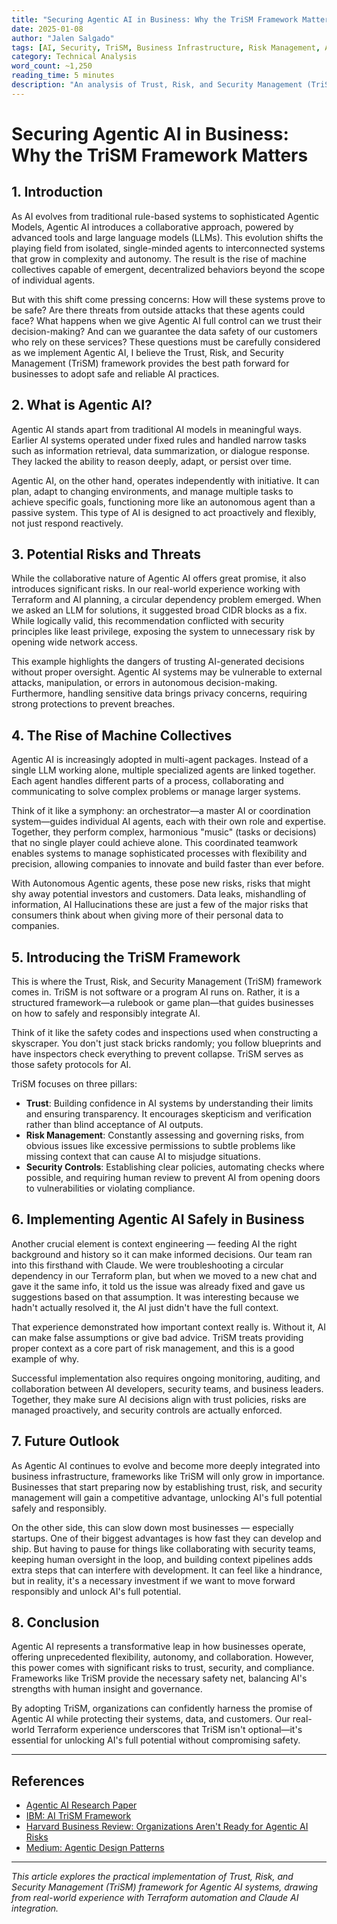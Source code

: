 ```yaml
---
title: "Securing Agentic AI in Business: Why the TriSM Framework Matters"
date: 2025-01-08
author: "Jalen Salgado"
tags: [AI, Security, TriSM, Business Infrastructure, Risk Management, Agentic AI]
category: Technical Analysis
word_count: ~1,250
reading_time: 5 minutes
description: "An analysis of Trust, Risk, and Security Management (TriSM) framework for safely implementing Agentic AI in business environments, with real-world examples from Terraform and Claude AI integration."
---
```


# Securing Agentic AI in Business: Why the TriSM Framework Matters

## 1. Introduction

As AI evolves from traditional rule-based systems to sophisticated Agentic Models, Agentic AI introduces a collaborative approach, powered by advanced tools and large language models (LLMs). This evolution shifts the playing field from isolated, single-minded agents to interconnected systems that grow in complexity and autonomy. The result is the rise of machine collectives capable of emergent, decentralized behaviors beyond the scope of individual agents.

But with this shift come pressing concerns: How will these systems prove to be safe? Are there threats from outside attacks that these agents could face? What happens when we give Agentic AI full control can we trust their decision-making? And can we guarantee the data safety of our customers who rely on these services? These questions must be carefully considered as we implement Agentic AI, I believe the Trust, Risk, and Security Management (TriSM) framework provides the best path forward for businesses to adopt safe and reliable AI practices.

## 2. What is Agentic AI?

Agentic AI stands apart from traditional AI models in meaningful ways. Earlier AI systems operated under fixed rules and handled narrow tasks such as information retrieval, data summarization, or dialogue response. They lacked the ability to reason deeply, adapt, or persist over time.

Agentic AI, on the other hand, operates independently with initiative. It can plan, adapt to changing environments, and manage multiple tasks to achieve specific goals, functioning more like an autonomous agent than a passive system. This type of AI is designed to act proactively and flexibly, not just respond reactively.

## 3. Potential Risks and Threats

While the collaborative nature of Agentic AI offers great promise, it also introduces significant risks. In our real-world experience working with Terraform and AI planning, a circular dependency problem emerged. When we asked an LLM for solutions, it suggested broad CIDR blocks as a fix. While logically valid, this recommendation conflicted with security principles like least privilege, exposing the system to unnecessary risk by opening wide network access.

This example highlights the dangers of trusting AI-generated decisions without proper oversight. Agentic AI systems may be vulnerable to external attacks, manipulation, or errors in autonomous decision-making. Furthermore, handling sensitive data brings privacy concerns, requiring strong protections to prevent breaches.

## 4. The Rise of Machine Collectives

Agentic AI is increasingly adopted in multi-agent packages. Instead of a single LLM working alone, multiple specialized agents are linked together. Each agent handles different parts of a process, collaborating and communicating to solve complex problems or manage larger systems.

Think of it like a symphony: an orchestrator—a master AI or coordination system—guides individual AI agents, each with their own role and expertise. Together, they perform complex, harmonious "music" (tasks or decisions) that no single player could achieve alone. This coordinated teamwork enables systems to manage sophisticated processes with flexibility and precision, allowing companies to innovate and build faster than ever before.

With Autonomous Agentic agents, these pose new risks, risks that might shy away potential investors and customers. Data leaks, mishandling of information, AI Hallucinations these are just a few of the major risks that consumers think about when giving more of their personal data to companies.

## 5. Introducing the TriSM Framework

This is where the Trust, Risk, and Security Management (TriSM) framework comes in. TriSM is not software or a program AI runs on. Rather, it is a structured framework—a rulebook or game plan—that guides businesses on how to safely and responsibly integrate AI.

Think of it like the safety codes and inspections used when constructing a skyscraper. You don't just stack bricks randomly; you follow blueprints and have inspectors check everything to prevent collapse. TriSM serves as those safety protocols for AI.

TriSM focuses on three pillars:

- **Trust**: Building confidence in AI systems by understanding their limits and ensuring transparency. It encourages skepticism and verification rather than blind acceptance of AI outputs.
- **Risk Management**: Constantly assessing and governing risks, from obvious issues like excessive permissions to subtle problems like missing context that can cause AI to misjudge situations.
- **Security Controls**: Establishing clear policies, automating checks where possible, and requiring human review to prevent AI from opening doors to vulnerabilities or violating compliance.

## 6. Implementing Agentic AI Safely in Business

Another crucial element is context engineering — feeding AI the right background and history so it can make informed decisions. Our team ran into this firsthand with Claude. We were troubleshooting a circular dependency in our Terraform plan, but when we moved to a new chat and gave it the same info, it told us the issue was already fixed and gave us suggestions based on that assumption. It was interesting because we hadn't actually resolved it, the AI just didn't have the full context.

That experience demonstrated how important context really is. Without it, AI can make false assumptions or give bad advice. TriSM treats providing proper context as a core part of risk management, and this is a good example of why.

Successful implementation also requires ongoing monitoring, auditing, and collaboration between AI developers, security teams, and business leaders. Together, they make sure AI decisions align with trust policies, risks are managed proactively, and security controls are actually enforced.

## 7. Future Outlook

As Agentic AI continues to evolve and become more deeply integrated into business infrastructure, frameworks like TriSM will only grow in importance. Businesses that start preparing now by establishing trust, risk, and security management will gain a competitive advantage, unlocking AI's full potential safely and responsibly.

On the other side, this can slow down most businesses — especially startups. One of their biggest advantages is how fast they can develop and ship. But having to pause for things like collaborating with security teams, keeping human oversight in the loop, and building context pipelines adds extra steps that can interfere with development. It can feel like a hindrance, but in reality, it's a necessary investment if we want to move forward responsibly and unlock AI's full potential.

## 8. Conclusion

Agentic AI represents a transformative leap in how businesses operate, offering unprecedented flexibility, autonomy, and collaboration. However, this power comes with significant risks to trust, security, and compliance. Frameworks like TriSM provide the necessary safety net, balancing AI's strengths with human insight and governance.

By adopting TriSM, organizations can confidently harness the promise of Agentic AI while protecting their systems, data, and customers. Our real-world Terraform experience underscores that TriSM isn't optional—it's essential for unlocking AI's full potential without compromising safety.

---

## References

- [Agentic AI Research Paper](https://arxiv.org/abs/2506.04133)
- [IBM: AI TriSM Framework](https://www.ibm.com/think/topics/ai-trism)
- [Harvard Business Review: Organizations Aren't Ready for Agentic AI Risks](https://hbr.org/2025/06/organizations-arent-ready-for-the-risks-of-agentic-ai)
- [Medium: Agentic Design Patterns](https://medium.com/@bijit211987/agentic-design-patterns-cbd0aae2962f)

---

*This article explores the practical implementation of Trust, Risk, and Security Management (TriSM) framework for Agentic AI systems, drawing from real-world experience with Terraform automation and Claude AI integration.*